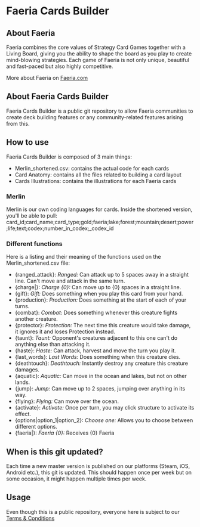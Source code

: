 # Faeria Cards Builder

## About Faeria
Faeria combines the core values of Strategy Card Games together with a Living Board, giving you the ability to shape the board as you play to create mind-blowing strategies. Each game of Faeria is not only unique, beautiful and fast-paced but also highly competitive.

More about Faeria on [Faeria.com](https://www.faeria.com)

## About Faeria Cards Builder
Faeria Cards Builder is a public git repository to allow Faeria communities to create deck building features or any community-related features arising from this.

## How to use
Faeria Cards Builder is composed of 3 main things:
- Merlin_shortened.csv: contains the actual code for each cards
- Card Anatomy: contains all the files related to building a card layout
- Cards Illustrations: contains the illustrations for each Faeria cards

### Merlin
Merlin is our own coding languages for cards. Inside the shortened version, you'll be able to pull: card_id;card_name;card_type;gold;faeria;lake;forest;mountain;desert;power;life;text;codex;number_in_codex;_codex_id

### Different functions
Here is a listing and their meaning of the functions used on the Merlin_shortened.csv file:
- {ranged_attack}: _Ranged:_ Can attack up to 5 spaces away in a straight line. Can't move and attack in the same turn.
- {charge|}: _Charge {0}:_ Can move up to {0} spaces in a straight line.
- {gift}: _Gift:_ Does something when you play this card from your hand.
- {production}: _Production:_ Does something at the start of each of your turns.
- {combat}: _Combat:_ Does something whenever this creature fights another creature.
- {protector}: _Protection:_ The next time this creature would take damage, it ignores it and loses Protection instead.
- {taunt}: _Taunt:_ Opponent's creatures adjacent to this one can't do anything else than attacking it.
- {haste}: _Haste:_ Can attack, harvest and move the turn you play it.
- {last_words}: _Last Words:_ Does something when this creature dies.
- {deathtouch}: _Deathtouch:_ Instantly destroy any creature this creature damages.
- {aquatic}: _Aquatic:_ Can move in the ocean and lakes, but not on other lands.
- {jump}: _Jump:_ Can move up to 2 spaces, jumping over anything in its way.
- {flying}: _Flying:_ Can move over the ocean.
- {activate}: _Activate:_ Once per turn, you may click structure to activate its effect.
- {options|option_1|option_2}: _Choose one:_ Allows you to choose between different options.
- {faeria|}: _Faeria {0}:_ Receives {0} Faeria

## When is this git updated?
Each time a new master version is published on our platforms (Steam, iOS, Android etc.), this git is updated. This should happen once per week but on some occasion, it might happen multiple times per week.

## Usage
Even though this is a public repository, everyone here is subject to our [Terms & Conditions](https://www.faeria.com/terms)
